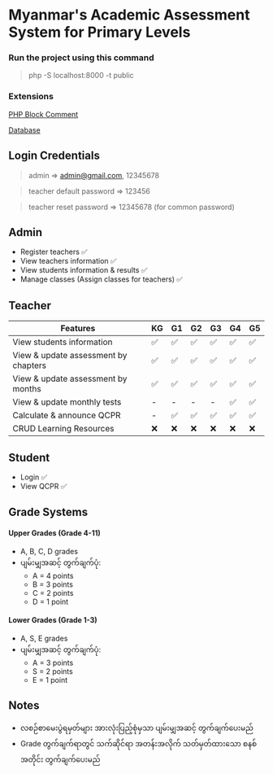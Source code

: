 # Myanmar's Academic Assessment System for Primary Levels

### **Run** the project using this command

> php -S localhost:8000 -t public

### Extensions

[PHP Block Comment](https://marketplace.visualstudio.com/items?itemName=imoca.php-doc-comment-vscode-plugin)

[Database](/core/db/academic-assessment-system.sql)

## Login Credentials

> admin =>
> admin@gmail.com,
> 12345678

> teacher default password => 123456

> teacher reset password => 12345678 (for common password)

## Admin

- Register teachers ✅
- View teachers information ✅
- View students information & results ✅
- Manage classes (Assign classes for teachers) ✅

## Teacher

| Features                             | KG  | G1  | G2  | G3  | G4  | G5  |
| ------------------------------------ | --- | --- | --- | --- | --- | --- |
| View students information            | ✅  | ✅  | ✅  | ✅  | ✅  | ✅  |
| View & update assessment by chapters | ✅  | ✅  | ✅  | ✅  | ✅  | ✅  |
| View & update assessment by months   | ✅  | ✅  | ✅  | ✅  | ✅  | ✅  |
| View & update monthly tests          | -   | -   | -   | -   | ✅  | ✅  |
| Calculate & announce QCPR            | -   | ✅  | ✅  | ✅  | ✅  | ✅  |
| CRUD Learning Resources              | ❌  | ❌  | ❌  | ❌  | ❌  | ❌  |

## Student

- Login ✅
- View QCPR ✅

## Grade Systems

#### Upper Grades (Grade 4-11)

- A, B, C, D grades
- ပျမ်းမျှအဆင့် တွက်ချက်ပုံ:
  - A = 4 points
  - B = 3 points
  - C = 2 points
  - D = 1 point

#### Lower Grades (Grade 1-3)

- A, S, E grades
- ပျမ်းမျှအဆင့် တွက်ချက်ပုံ:
  - A = 3 points
  - S = 2 points
  - E = 1 point

## Notes

- လစဉ်စာမေးပွဲရမှတ်များ အားလုံးပြည့်စုံမှသာ ပျမ်းမျှအဆင့် တွက်ချက်ပေးမည်
- Grade တွက်ချက်ရာတွင် သက်ဆိုင်ရာ အတန်းအလိုက် သတ်မှတ်ထားသော စနစ်အတိုင်း တွက်ချက်ပေးမည်
